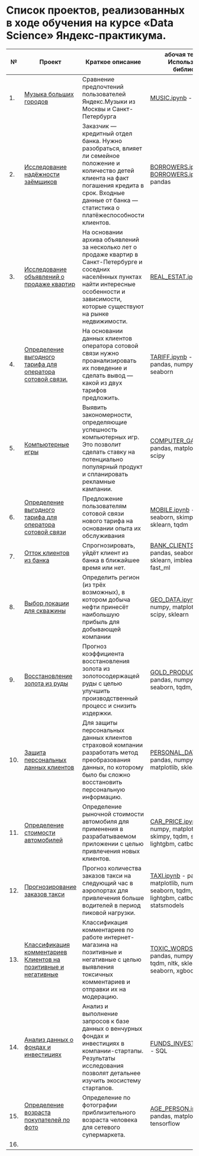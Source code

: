 # Список проектов, реализованных в ходе обучения на курсе «Data Science» Яндекс-практикума.

|№|Проект|Краткое описание|абочая тетрадь - Используемые библиотеки|
|---|---|---|---|
|1.|[Музыка больших городов](./data_science_03_basic_MUSIC_MOSCOW_SPB/README_03_MUSIC_MOSCOW_SPB.md "README.md")|Сравнение предпочтений пользователей Яндекс.Музыки из Москвы и Санкт-Петербурга|[MUSIC.ipynb](./data_science_03_basic_MUSIC_MOSCOW_SPB/ds_sprint03_MUSIC_MOSCOW_SPB.ipynb "notebook.ipynb") - pandas|
|2.|[Исследование надёжности заёмщиков](./data_science_04_data_preprocessing_RELIABILITY_BORROWERS/README_04_RELIABILITY_BORROWERS.md "README.md")|Заказчик — кредитный отдел банка. Нужно разобраться, влияет ли семейное положение и количество детей клиента на факт погашения кредита в срок. Входные данные от банка — статистика о платёжеспособности клиентов.|[BORROWERS.ipynb part-1](./data_science_04_data_preprocessing_RELIABILITY_BORROWERS/ds_sprint04_n1_data_preprocessing_RELIABILITY_BORROWERS.ipynb "notebook1.ipynb") [BORROWERS.ipynb part-2](./data_science_04_data_preprocessing_RELIABILITY_BORROWERS/ds_sprint04_n2_data_preprocessing_RELIABILITY_BORROWERS.ipynb "notebook2.ipynb")- pandas|
|3.|[Исследование объявлений о продаже квартир](./data_science_05_research_data_analysis_REAL_ESTATE_SPB/README_05_REAL_ESTATE_SPB.md "README.md")|На основании архива объявлений за несколько лет о продаже квартир в Санкт-Петербурге и соседних населённых пунктах найти интересные особенности и зависимости, которые существуют на рынке недвижимости.|[REAL_ESTAT.ipynb](./data_science_05_research_data_analysis_REAL_ESTATE_SPB/ds_sprint05_REAL_ESTATE_SPB.ipynb "notebook.ipynb") - pandas|
|4.|[Определение выгодного тарифа для оператора сотовой связи.](./data_science_06_statistic_BEST_CELLULAR_TARIFF/README_06_BEST_CELLULAR_TARIFF.md "README.md")|На основании данных клиентов оператора сотовой связи нужно проанализировать их поведение и сделать вывод — какой из двух тарифов предложить.|[TARIFF.ipynb](./data_science_06_statistic_BEST_CELLULAR_TARIFF/ds_sprint06_statistic_BEST_CELLULAR_TARIFF.ipy0nb "notebook.ipynb") - pynb	pandas, numpy, matplotlib, seaborn|
|5.|[Компьютерные игры](./data_science_08_module1_final_project_COMPUTER_GAMES/README_08_COMPUTER_GAMES.md)|Выявить закономерности, определяющие успешность компьютерных игр. Это позволит сделать ставку на потенциально популярный продукт и спланировать рекламные кампании.|[COMPUTER_GAMES.ipynb](./data_science_08_module1_final_project_COMPUTER_GAMES/ds_sprint_08_COMPUTER_GAMES.ipynb) - pandas, matplotlib, numpy, scipy|
|6.|[Определение выгодного тарифа для оператора сотовой связи](./data_science_09_ML_learning_with_teacher_MOBILE_COMPANY/README_09_MOBILE_COMPANY.md)|Предложение пользователям сотовой связи нового тарифа на основании опыта их обслуживания|[MOBILE.ipynb](./data_science_09_ML_learning_with_teacher_MOBILE_COMPANY/ds_sprint09_ML_MOBILE_COMPANY.ipynb) - pandas, seaborn, skimpy, matplotlib, sklearn, tqdm|
|7.|[Отток клиентов из банка](./data_science_10_ML_learning_with_teacher_BANK_CLIENTS/README_10_BANK_CLIENTS.md)|Спрогнозировать, уйдёт клиент из банка в ближайшее время или нет.|[BANK_CLIENTS.ipynb](./data_science_10_ML_learning_with_teacher_BANK_CLIENTS/ds_sprint10_BANK_CLIENTS.ipynb) - pandas, seaborn, matplotlib, sklearn, imblearn, tqdm, fast_ml|
|8.|[Выбор локации для скважины](./data_science_11_ML_learning_in_business_GEO_DATA/README_11_GEO_DATA.md)|Определить регион (из трёх возможных), в котором добыча нефти принесёт наибольшую прибыль для добывающей компании|[GEO_DATA.ipynb](./data_science_11_ML_learning_in_business_GEO_DATA/ds_sprint10_BANK_CLIENTS.ipynb) - pandas, numpy, matplotlib, seaborn, scipy, sklearn|
|9.|[Восстановление золота из руды](./data_science_12_ML_modul2_final_project_GOLD_PRODUCER/README_12_GOLD_PRODUCER.md)|Прогноз коэффициента восстановления золота из золотосодержащей руды с целью улучшить производственный процесс и снизить издержки.|[GOLD_PRODUCER.ipynb](./data_science_12_ML_modul2_final_project_GOLD_PRODUCER/ds_sprint12_GOLD_PRODUCER.ipynb) - pandas, numpy, matplotlib, seaborn, tqdm, sklearn|
|10.|[Защита персональных данных клиентов](./data_science_13_ML_linear_algerba_PERSONAL_DATA/README_13_PERSONAL_DATA.md)|Для защиты персональных данных клиентов страховой компании разработать метод преобразования данных, по которому было бы сложно восстановить персональную информацию.|[PERSONAL_DATA.ipynb](./data_science_13_ML_linear_algerba_PERSONAL_DATA/ds_sprint13_PERSONAL_DATA.ipynb) - pandas, numpy, seaborn, matplotlib, sklearn|
|11.|[Определение стоимости автомобилей](./data_science_14_ML_numerical_methods_AUTO_PRICE/README_14_AUTO_PRICE.md)|Определение рыночной стоимости автомобиля для применения в разрабатываемом приложении с целью привлечения новых клиентов.|[CAR_PRICE.ipynb](./data_science_14_ML_numerical_methods_AUTO_PRICE/ds_sprint14_AUTO_PRICE.ipynb) - pandas, numpy, matplotlib, seaborn, skimpy, tqdm, sklearn, lightgbm, catboost, xgboost|
|12.|[Прогнозирование заказов такси](./data_science_15_ML_time_series_ORDERING_TAXI/README_15_ORDERING_TAXI.md)|Прогноз количества заказов такси на следующий час в аэропортах для привлечения больше водителей в период пиковой нагрузки.|[TAXI.ipynb](./data_science_15_ML_time_series_ORDERING_TAXI/ds_sprint15_ORDERING_TAXI.ipynb) - pandas, matplotlib, numpy, os, time, seaborn, tqdm, sklearn, lightgbm, catboost, xgboost, statsmodels|
|13.|[Классификация комментариев Клиентов на позитивные и негативные](./data_science_16_ML_for_texts_TOXIC_WORDS/README_16_TOXIC_WORDS.md)|Классификация комментариев по работе интернет-магазина на позитивные и негативные с целью выявления токсичных комментариев и отправки их на модерацию.|[TOXIC_WORDS.ipynb](./data_science_16_ML_for_texts_TOXIC_WORDS/ds_sprint16_TOXIC_WORDS.ipynb) - pandas, numpy, matplotlib, tqdm, nltk, sklearn, lightgbm, seaborn, xgboost|
|14.|[Анализ данных о фондах и инвестициях](./data_science_17_SQL_DATA_FUNDS_INVESTMENTS/README_17_SQL_INVESTMENT_FUNDS.md)|Анализ и выполнение запросов к базе данных о венчурных фондах и инвестициях в компании-стартапы. Результаты исследования позволят детальнее изучить экосистему стартапов.|[FUNDS_INVESTMENTSipynb](./data_science_17_SQL_DATA_FUNDS_INVESTMENTS/ds_sprint_17_SQL_INVESTMENT_FUNDS.ipynb) - SQL|
|15.|[Определение возраста покупателей по фото](./data_science_18_computer_vision_AGE_PERSON/README_18_AGE_PERSON.md)|Определение по фотографии приблизительного возраста человека для сетевого супермаркета.|[AGE_PERSON.ipynb](./data_science_18_computer_vision_AGE_PERSON/ds_sprint18_computer_vision_final.ipynb) - pandas, matplotlib, tensorflow|
|16.||||
